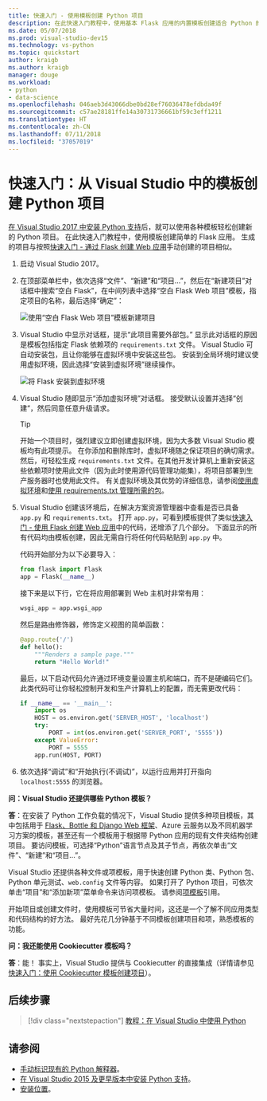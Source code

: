 ```yaml
---
title: 快速入门 - 使用模板创建 Python 项目
description: 在此快速入门教程中，使用基本 Flask 应用的内置模板创建适合 Python 的 Visual Studio 项目。
ms.date: 05/07/2018
ms.prod: visual-studio-dev15
ms.technology: vs-python
ms.topic: quickstart
author: kraigb
ms.author: kraigb
manager: douge
ms.workload:
- python
- data-science
ms.openlocfilehash: 046aeb3d43066dbe0bd28ef76036478efdbda49f
ms.sourcegitcommit: c57ae28181ffe14a30731736661bf59c3eff1211
ms.translationtype: HT
ms.contentlocale: zh-CN
ms.lasthandoff: 07/11/2018
ms.locfileid: "37057019"
---
```

# <a name="quickstart-create-a-python-project-from-a-template-in-visual-studio"></a>快速入门：从 Visual Studio 中的模板创建 Python 项目

[在 Visual Studio 2017 中安装 Python 支持](installing-python-support-in-visual-studio.md)后，就可以使用各种模板轻松创建新的 Python 项目。 在此快速入门教程中，使用模板创建简单的 Flask 应用。 生成的项目与按照[快速入门 - 通过 Flask 创建 Web 应用](../ide/quickstart-python.md)手动创建的项目相似。

1. 启动 Visual Studio 2017。

1. 在顶部菜单栏中，依次选择“文件”、“新建”和“项目...”，然后在“新建项目”对话框中搜索“空白 Flask”，在中间列表中选择“空白 Flask Web 项目”模板，指定项目的名称，最后选择“确定”：

    ![使用“空白 Flask Web 项目”模板新建项目](media/quickstart-python-06-blank-flask-template.png)

1. Visual Studio 中显示对话框，提示“此项目需要外部包。” 显示此对话框的原因是模板包括指定 Flask 依赖项的 `requirements.txt` 文件。 Visual Studio 可自动安装包，且让你能够在虚拟环境中安装这些包。 安装到全局环境时建议使用虚拟环境，因此选择“安装到虚拟环境”继续操作。

    ![将 Flask 安装到虚拟环境](media/quickstart-python-07-install-into-virtual-environment.png)

1. Visual Studio 随即显示“添加虚拟环境”对话框。 接受默认设置并选择“创建”，然后同意任意升级请求。

    > [!Tip]
    > 开始一个项目时，强烈建议立即创建虚拟环境，因为大多数 Visual Studio 模板均有此项提示。 在你添加和删除库时，虚拟环境随之保证项目的确切需求。 然后，可轻松生成 `requirements.txt` 文件。在其他开发计算机上重新安装这些依赖项时使用此文件（因为此时使用源代码管理功能集），将项目部署到生产服务器时也使用此文件。 有关虚拟环境及其优势的详细信息，请参阅[使用虚拟环境](../python/selecting-a-python-environment-for-a-project.md#using-virtual-environments)和[使用 requirements.txt 管理所需的包](../python/managing-required-packages-with-requirements-txt.md)。

1. Visual Studio 创建该环境后，在解决方案资源管理器中查看是否已具备 `app.py` 和 `requirements.txt`。 打开 `app.py`，可看到模板提供了类似[快速入门 - 使用 Flask 创建 Web 应用](../ide/quickstart-python.md)中的代码，还增添了几个部分。 下面显示的所有代码均由模板创建，因此无需自行将任何代码粘贴到 `app.py` 中。

    代码开始部分为以下必要导入：

    ```python
    from flask import Flask
    app = Flask(__name__)
    ```

    接下来是以下行，它在将应用部署到 Web 主机时非常有用：

    ```python
    wsgi_app = app.wsgi_app
    ```

    然后是路由修饰器，修饰定义视图的简单函数：

    ```python
    @app.route('/')
    def hello():
        """Renders a sample page."""
        return "Hello World!"
    ```

    最后，以下启动代码允许通过环境变量设置主机和端口，而不是硬编码它们。 此类代码可让你轻松控制开发和生产计算机上的配置，而无需更改代码：

    ```python
    if __name__ == '__main__':
        import os
        HOST = os.environ.get('SERVER_HOST', 'localhost')
        try:
            PORT = int(os.environ.get('SERVER_PORT', '5555'))
        except ValueError:
            PORT = 5555
        app.run(HOST, PORT)
    ```

1. 依次选择“调试”和“开始执行(不调试)”，以运行应用并打开指向`localhost:5555` 的浏览器。


  **问：Visual Studio 还提供哪些 Python 模板？**

**答**：在安装了 Python 工作负载的情况下，Visual Studio 提供多种项目模板，其中包括用于 [Flask、Bottle 和 Django Web 框架](../python/python-web-application-project-templates.md)、Azure 云服务以及不同机器学习方案的模板，甚至还有一个模板用于根据带 Python 应用的现有文件夹结构创建项目。 要访问模板，可选择“Python”语言节点及其子节点，再依次单击“文件”、“新建”和“项目...”。

Visual Studio 还提供各种文件或项模板，用于快速创建 Python 类、Python 包、Python 单元测试、`web.config` 文件等内容。 如果打开了 Python 项目，可依次单击“项目”和“添加新项”菜单命令来访问项模板。 请参阅[项模板](python-item-templates.md)引用。

开始项目或创建文件时，使用模板可节省大量时间，这还是一个了解不同应用类型和代码结构的好方法。 最好先花几分钟基于不同模板创建项目和项，熟悉模板的功能。

**问：我还能使用 Cookiecutter 模板吗？**

**答**：能！ 事实上，Visual Studio 提供与 Cookiecutter 的直接集成（详情请参见[快速入门：使用 Cookiecutter 模板创建项目](../python/quickstart-04-python-in-visual-studio-project-from-cookiecutter.md)）。

## <a name="next-steps"></a>后续步骤

> [!div class="nextstepaction"]
> [教程：在 Visual Studio 中使用 Python](tutorial-working-with-python-in-visual-studio-step-01-create-project.md)

## <a name="see-also"></a>请参阅

- [手动标识现有的 Python 解释器](managing-python-environments-in-visual-studio.md#manually-identify-an-existing-environment)。
- [在 Visual Studio 2015 及更早版本中安装 Python 支持](installing-python-support-in-visual-studio.md)。
- [安装位置](installing-python-support-in-visual-studio.md#install-locations)。
